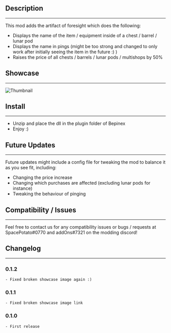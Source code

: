 ## Description
---------------------------
This mod adds the artifact of foresight which does the following:

- Displays the name of the item / equipment inside of a chest / barrel / lunar pod
- Displays the name in pings (might be too strong and changed to only work after initially seeing the item in the future :) )
- Raises the price of all chests / barrels / lunar pods / multishops by 50%

## Showcase
-----------------------------
![Thumbnail](https://cdn.discordapp.com/attachments/567852222419828736/766766611976945664/Thumbnail.png)


## Install
-----------------------------
- Unzip and place the dll in the plugin folder of Bepinex
- Enjoy :)


## Future Updates
-----------------------------
Future updates might include a config file for tweaking the mod to balance it as you see fit, including:
- Changing the price increase
- Changing which purchases are affected (excluding lunar pods for instance)
- Tweaking the behaviour of pinging

## Compatibility / Issues
-----------------------------
Feel free to contact us for any compatibility issues or bugs / requests at SpacePotato#0770 and addOns#7321 on the modding discord!  

## Changelog
-----------------------------
### 0.1.2
```
- Fixed broken showcase image again :)
```

### 0.1.1
```
- Fixed broken showcase image link
```

### 0.1.0

```
- First release
```
